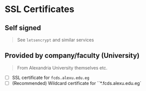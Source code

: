 # SSL Certificates
## Self signed
> See `letsencrypt` and similar services

## Provided by company/faculty (University)
> From Alexandria University themselves etc.
- [ ]  SSL certificate for `fcds.alexu.edu.eg`
- [ ] (Recommended) Wildcard certificate for ``*.fcds.alexu.edu.eg`